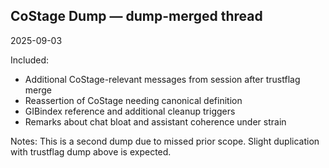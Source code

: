 <!-- status: stub; target: 150+ words -->
<!-- status: stub; target: 150+ words -->
<!-- status: stub; target: 150+ words -->
<!-- status: stub; target: 150+ words -->
<!-- status: stub; target: 150+ words -->
<!-- status: stub; target: 150+ words -->
<!-- status: stub; target: 150+ words -->
## CoStage Dump — dump-merged thread
2025-09-03

Included:
- Additional CoStage-relevant messages from session after trustflag merge
- Reassertion of CoStage needing canonical definition
- GIBindex reference and additional cleanup triggers
- Remarks about chat bloat and assistant coherence under strain

Notes:
This is a second dump due to missed prior scope. Slight duplication with trustflag dump above is expected.








